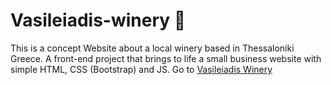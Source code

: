 # Vasileiadis-winery 🍷
This is a concept Website about a local winery based in Thessaloniki Greece. A front-end project that brings to life a small business website with simple HTML, CSS (Bootstrap) and JS.
Go to [Vasileiadis Winery](https://chatzakis.github.io/vasileiadis-winery/home-en.html)
